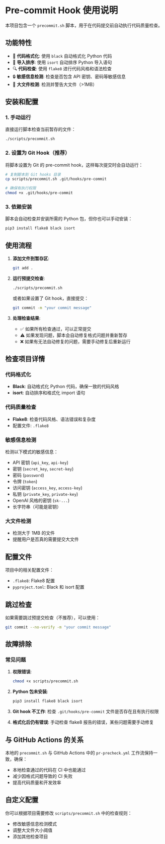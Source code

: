 # Pre-commit Hook 使用说明

本项目包含一个 `precommit.sh` 脚本，用于在代码提交前自动执行代码质量检查。

## 功能特性

- 🎨 **代码格式化**: 使用 `black` 自动格式化 Python 代码
- 📝 **导入排序**: 使用 `isort` 自动排序 Python 导入语句
- 🔍 **代码检查**: 使用 `flake8` 进行代码风格和语法检查
- 🔒 **敏感信息检测**: 检查是否包含 API 密钥、密码等敏感信息
- 📏 **大文件检测**: 检测并警告大文件（>1MB）

## 安装和配置

### 1. 手动运行

直接运行脚本检查当前暂存的文件：

```bash
./scripts/precommit.sh
```

### 2. 设置为 Git Hook（推荐）

将脚本设置为 Git 的 pre-commit hook，这样每次提交时会自动运行：

```bash
# 复制脚本到 Git hooks 目录
cp scripts/precommit.sh .git/hooks/pre-commit

# 确保有执行权限
chmod +x .git/hooks/pre-commit
```

### 3. 依赖安装

脚本会自动检查并安装所需的 Python 包，但你也可以手动安装：

```bash
pip3 install flake8 black isort
```

## 使用流程

1. **添加文件到暂存区**:
   ```bash
   git add .
   ```

2. **运行预提交检查**:
   ```bash
   ./scripts/precommit.sh
   ```
   或者如果设置了 Git hook，直接提交：
   ```bash
   git commit -m "your commit message"
   ```

3. **处理检查结果**:
   - ✅ 如果所有检查通过，可以正常提交
   - ⚠️ 如果发现问题，脚本会自动修复格式问题并重新暂存
   - ❌ 如果有无法自动修复的问题，需要手动修复后重新运行

## 检查项目详情

### 代码格式化
- **Black**: 自动格式化 Python 代码，确保一致的代码风格
- **isort**: 自动排序和格式化 import 语句

### 代码质量检查
- **Flake8**: 检查代码风格、语法错误和复杂度
- 配置文件: `.flake8`

### 敏感信息检测
检测以下模式的敏感信息：
- API 密钥 (`api_key`, `api-key`)
- 密钥 (`secret_key`, `secret-key`)
- 密码 (`password`)
- 令牌 (`token`)
- 访问密钥 (`access_key`, `access-key`)
- 私钥 (`private_key`, `private-key`)
- OpenAI 风格的密钥 (`sk-...`)
- 长字符串（可能是密钥）

### 大文件检测
- 检测大于 1MB 的文件
- 提醒用户是否真的需要提交大文件

## 配置文件

项目中的相关配置文件：
- `.flake8`: Flake8 配置
- `pyproject.toml`: Black 和 isort 配置

## 跳过检查

如果需要跳过预提交检查（不推荐），可以使用：

```bash
git commit --no-verify -m "your commit message"
```

## 故障排除

### 常见问题

1. **权限错误**:
   ```bash
   chmod +x scripts/precommit.sh
   ```

2. **Python 包未安装**:
   ```bash
   pip3 install flake8 black isort
   ```

3. **Git hook 不工作**:
   检查 `.git/hooks/pre-commit` 文件是否存在且有执行权限

4. **格式化后仍有错误**:
   手动检查 flake8 报告的错误，某些问题需要手动修复

## 与 GitHub Actions 的关系

本地的 `precommit.sh` 与 GitHub Actions 中的 `pr-precheck.yml` 工作流保持一致，确保：
- 本地检查通过的代码在 CI 中也能通过
- 减少因格式问题导致的 CI 失败
- 提高代码质量和开发效率

## 自定义配置

你可以根据项目需要修改 `scripts/precommit.sh` 中的检查规则：
- 修改敏感信息检测模式
- 调整大文件大小阈值
- 添加其他检查项目